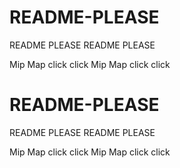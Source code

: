 # README-PLEASE
README PLEASE
README PLEASE

Mip Map click click
Mip Map click click
# README-PLEASE
README PLEASE
README PLEASE

Mip Map click click
Mip Map click click
